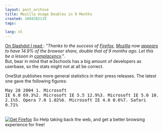 ```yaml
---
layout: post_archive
title: Mozilla Usage Doubles in 9 Months
created: 1094382135
tags:

lang: nl
---
```

[On Slashdot I read ](http://slashdot.org/article.pl?sid=04/09/04/1825227): <i>"Thanks to the success of [Firefox](http://www.mozilla.org/products/firefox/), [Mozilla](http://www.mozilla.org/) now [appears](http://www.w3schools.com/browsers/browsers_stats.asp) to have 14.9% of the browser share, double that of 9 months ago.  Let this be a lesson in [ complacency](http://www.microsoft.com/windows/ie/default.asp)."</i>.<br />But, bear in mind that w3schools has a big amount of developers as userbase, so the stats might not at all be correct.

OneStat publishes more general statistics in their press releases. The latest one gave the following figures:<pre>May  28 2004 1.  Microsoft IE 6.0  69.3%2. Microsoft IE 5.5 12.9%3. Microsoft IE 5.0 10.8%4. Mozilla 2.1%5. Opera 7.0 1.02%6. Microsoft IE 4.0 0.6%7. Safari 0.71%</pre><br />[![Get Firefox](http://www.mozilla.org/products/firefox/buttons/getfirefox_large2.png)](http://getfirefox.com/ "Get Firefox - Web browsing redefined.") So Help taking back the web, and get a better browsing experience for free!<!--break-->
